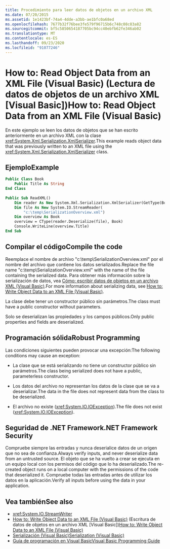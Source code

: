 ```yaml
---
title: Procedimiento para leer datos de objetos en un archivo XML
ms.date: 07/20/2015
ms.assetid: 1e1423bf-74a4-4dde-a3bb-ae1bfc0a68ed
ms.openlocfilehash: 7677b32f76bee3fe579f96715b6c748c08c83a82
ms.sourcegitcommit: bf5c5850654187705bc94cc40ebfb62fe346ab02
ms.translationtype: MT
ms.contentlocale: es-ES
ms.lasthandoff: 09/23/2020
ms.locfileid: "91077246"
---
```

# <a name="how-to-read-object-data-from-an-xml-file-visual-basic"></a><span data-ttu-id="cfd33-102">How to: Read Object Data from an XML File (Visual Basic) (Lectura de datos de objetos de un archivo XML [Visual Basic])</span><span class="sxs-lookup"><span data-stu-id="cfd33-102">How to: Read Object Data from an XML File (Visual Basic)</span></span>

<span data-ttu-id="cfd33-103">En este ejemplo se leen los datos de objetos que se han escrito anteriormente en un archivo XML con la clase <xref:System.Xml.Serialization.XmlSerializer>.</span><span class="sxs-lookup"><span data-stu-id="cfd33-103">This example reads object data that was previously written to an XML file using the <xref:System.Xml.Serialization.XmlSerializer> class.</span></span>  
  
## <a name="example"></a><span data-ttu-id="cfd33-104">Ejemplo</span><span class="sxs-lookup"><span data-stu-id="cfd33-104">Example</span></span>  
  
```vb  
Public Class Book  
    Public Title As String  
End Class  
  
Public Sub ReadXML()  
    Dim reader As New System.Xml.Serialization.XmlSerializer(GetType(Book))  
    Dim file As New System.IO.StreamReader(  
        "c:\temp\SerializationOverview.xml")  
    Dim overview As Book  
    overview = CType(reader.Deserialize(file), Book)  
    Console.WriteLine(overview.Title)  
End Sub  
```  
  
## <a name="compile-the-code"></a><span data-ttu-id="cfd33-105">Compilar el código</span><span class="sxs-lookup"><span data-stu-id="cfd33-105">Compile the code</span></span>  

 <span data-ttu-id="cfd33-106">Reemplace el nombre de archivo "c:\temp\SerializationOverview.xml" por el nombre del archivo que contiene los datos serializados.</span><span class="sxs-lookup"><span data-stu-id="cfd33-106">Replace the file name "c:\temp\SerializationOverview.xml" with the name of the file containing the serialized data.</span></span> <span data-ttu-id="cfd33-107">Para obtener más información sobre la serialización de datos, vea [Cómo: escribir datos de objetos en un archivo XML (Visual Basic)](how-to-write-object-data-to-an-xml-file.md).</span><span class="sxs-lookup"><span data-stu-id="cfd33-107">For more information about serializing data, see [How to: Write Object Data to an XML File (Visual Basic)](how-to-write-object-data-to-an-xml-file.md).</span></span>  
  
 <span data-ttu-id="cfd33-108">La clase debe tener un constructor público sin parámetros.</span><span class="sxs-lookup"><span data-stu-id="cfd33-108">The class must have a public constructor without parameters.</span></span>  
  
 <span data-ttu-id="cfd33-109">Solo se deserializan las propiedades y los campos públicos.</span><span class="sxs-lookup"><span data-stu-id="cfd33-109">Only public properties and fields are deserialized.</span></span>  
  
## <a name="robust-programming"></a><span data-ttu-id="cfd33-110">Programación sólida</span><span class="sxs-lookup"><span data-stu-id="cfd33-110">Robust Programming</span></span>  

 <span data-ttu-id="cfd33-111">Las condiciones siguientes pueden provocar una excepción:</span><span class="sxs-lookup"><span data-stu-id="cfd33-111">The following conditions may cause an exception:</span></span>  
  
- <span data-ttu-id="cfd33-112">La clase que se está serializando no tiene un constructor público sin parámetros.</span><span class="sxs-lookup"><span data-stu-id="cfd33-112">The class being serialized does not have a public, parameterless constructor.</span></span>  
  
- <span data-ttu-id="cfd33-113">Los datos del archivo no representan los datos de la clase que se va a deserializar.</span><span class="sxs-lookup"><span data-stu-id="cfd33-113">The data in the file does not represent data from the class to be deserialized.</span></span>  
  
- <span data-ttu-id="cfd33-114">El archivo no existe (<xref:System.IO.IOException>).</span><span class="sxs-lookup"><span data-stu-id="cfd33-114">The file does not exist (<xref:System.IO.IOException>).</span></span>  
  
## <a name="net-framework-security"></a><span data-ttu-id="cfd33-115">Seguridad de .NET Framework</span><span class="sxs-lookup"><span data-stu-id="cfd33-115">.NET Framework Security</span></span>  

 <span data-ttu-id="cfd33-116">Compruebe siempre las entradas y nunca deserialice datos de un origen que no sea de confianza.</span><span class="sxs-lookup"><span data-stu-id="cfd33-116">Always verify inputs, and never deserialize data from an untrusted source.</span></span> <span data-ttu-id="cfd33-117">El objeto que se ha vuelto a crear se ejecuta en un equipo local con los permisos del código que lo ha deserializado.</span><span class="sxs-lookup"><span data-stu-id="cfd33-117">The re-created object runs on a local computer with the permissions of the code that deserialized it.</span></span> <span data-ttu-id="cfd33-118">Compruebe todas las entradas antes de utilizar los datos en la aplicación.</span><span class="sxs-lookup"><span data-stu-id="cfd33-118">Verify all inputs before using the data in your application.</span></span>  
  
## <a name="see-also"></a><span data-ttu-id="cfd33-119">Vea también</span><span class="sxs-lookup"><span data-stu-id="cfd33-119">See also</span></span>

- <xref:System.IO.StreamWriter>
- <span data-ttu-id="cfd33-120">[How to: Write Object Data to an XML File (Visual Basic)](how-to-write-object-data-to-an-xml-file.md) (Escritura de datos de objetos en un archivo XML [Visual Basic])</span><span class="sxs-lookup"><span data-stu-id="cfd33-120">[How to: Write Object Data to an XML File (Visual Basic)](how-to-write-object-data-to-an-xml-file.md)</span></span>
- [<span data-ttu-id="cfd33-121">Serialización (Visual Basic)</span><span class="sxs-lookup"><span data-stu-id="cfd33-121">Serialization (Visual Basic)</span></span>](index.md)
- [<span data-ttu-id="cfd33-122">Guía de programación en Visual Basic</span><span class="sxs-lookup"><span data-stu-id="cfd33-122">Visual Basic Programming Guide</span></span>](../../index.md)
